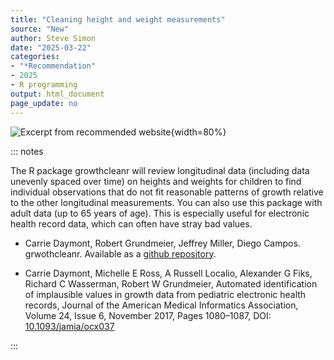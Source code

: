 ```yaml
---
title: "Cleaning height and weight measurements"
source: "New"
author: Steve Simon
date: "2025-03-22"
categories: 
- "*Recommendation"
- 2025
- R programming
output: html_document
page_update: no
---
```


![](http://www.pmean.com/new-images/25/cleaning-measurements-01.png "Excerpt from recommended website"){width=80%}

::: notes

The R package growthcleanr will review longitudinal data (including data unevenly spaced over time) on heights and weights for children to find individual observations that do not fit reasonable patterns of growth relative to the other longitudinal measurements. You can also use this package with adult data (up to 65 years of age). This is especially useful for electronic health record data, which can often have stray bad values.

-   Carrie Daymont, Robert Grundmeier, Jeffrey Miller, Diego Campos. grwothcleanr. Available as a [github repository][ref-daymont-nodate].

-   Carrie Daymont, Michelle E Ross, A Russell Localio, Alexander G Fiks, Richard C Wasserman, Robert W Grundmeier, Automated identification of implausible values in growth data from pediatric electronic health records, Journal of the American Medical Informatics Association, Volume 24, Issue 6, November 2017, Pages 1080–1087, DOI: [10.1093/jamia/ocx037][ref-daymont-2017]

[ref-daymont-nodate]: https://carriedaymont.github.io/growthcleanr/index.html
[ref-daymont-2017]: https://doi.org/10.1093/jamia/ocx037

:::